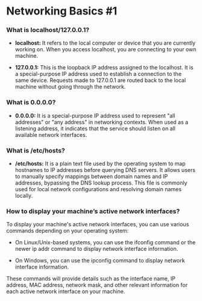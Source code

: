 # Networking Basics #1

### What is localhost/127.0.0.1?

- **localhost:** It refers to the local computer or device that you are currently working on. When you access localhost, you are connecting to your own machine.

- **127.0.0.1:** This is the loopback IP address assigned to the localhost. It is a special-purpose IP address used to establish a connection to the same device. Requests made to 127.0.0.1 are routed back to the local machine without going through the network.

### What is 0.0.0.0?

- **0.0.0.0:** It is a special-purpose IP address used to represent "all addresses" or "any address" in networking contexts. When used as a listening address, it indicates that the service should listen on all available network interfaces.

### What is /etc/hosts?

- **/etc/hosts:** It is a plain text file used by the operating system to map hostnames to IP addresses before querying DNS servers. It allows users to manually specify mappings between domain names and IP addresses, bypassing the DNS lookup process. This file is commonly used for local network configurations and resolving domain names locally.

### How to display your machine’s active network interfaces?

To display your machine's active network interfaces, you can use various commands depending on your operating system:

- On Linux/Unix-based systems, you can use the ifconfig command or the newer ip addr command to display network interface information.

- On Windows, you can use the ipconfig command to display network interface information.

These commands will provide details such as the interface name, IP address, MAC address, network mask, and other relevant information for each active network interface on your machine.

